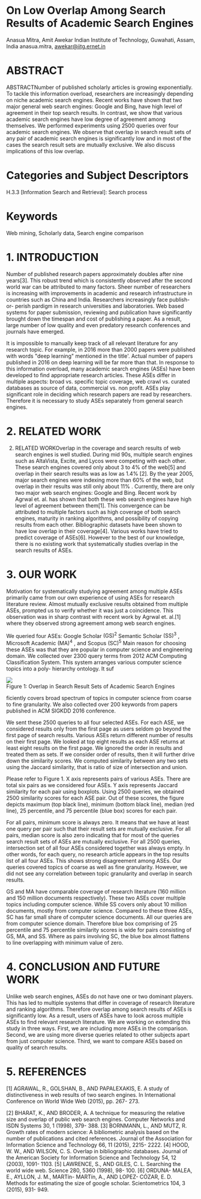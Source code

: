 # On Low Overlap Among Search Results of Academic Search Engines

Anasua Mitra, Amit Awekar  Indian Institute of Technology, Guwahati, Assam, India  anasua.mitra, awekar@iitg.ernet.in

# ABSTRACT

ABSTRACTNumber of published scholarly articles is growing exponentially. To tackle this information overload, researchers are increasingly depending on niche academic search engines. Recent works have shown that two major general web search engines: Google and Bing, have high level of agreement in their top search results. In contrast, we show that various academic search engines have low degree of agreement among themselves. We performed experiments using 2500 queries over four academic search engines. We observe that overlap in search result sets of any pair of academic search engines is significantly low and in most of the cases the search result sets are mutually exclusive. We also discuss implications of this low overlap.

# Categories and Subject Descriptors

H.3.3 [Information Search and Retrieval]: Search process

# Keywords

Web mining, Scholarly data, Search engine comparison

# 1. INTRODUCTION

Number of published research papers approximately doubles after nine years[3]. This robust trend which is consistently observed after the second world war can be attributed to many factors. Sheer number of researchers is increasing with improvements in academic and research infrastructure in countries such as China and India. Researchers increasingly face publish- or- perish pardigm in research universities and laboratories. Web based systems for paper submission, reviewing and publication have significantly brought down the timespan and cost of publishing a paper. As a result, large number of low quality and even predatory research conferences and journals have emerged.

It is impossible to manually keep track of all relevant literature for any research topic. For example, in 2016 more than 2000 papers were published with words "deep learning" mentioned in the title'. Actual number of papers published in 2016 on deep learning will be far more than that. In response to this information overload, many academic search engines (ASEs) have been developed to find appropriate research articles. These ASEs differ in multiple aspects: broad vs. specific topic coverage, web crawl vs. curated databases as source of data, commercial vs. non profit. ASEs play significant role in deciding which research papers are read by researchers. Therefore it is necessary to study ASEs separately from general search engines.

# 2. RELATED WORK

2. RELATED WORKOverlap in the coverage and search results of web search engines is well studied. During mid 90s, multiple search engines such as AltaVista, Excite, and Lycos were competing with each other. These search engines covered only about 3 to  $4\%$  of the web[5] and overlap in their search results was as low as  $1.4\%$  [2]. By the year 2005, major search engines were indexing more than  $60\%$  of the web, but overlap in their results was still only about  $11\%$ . Currently, there are only two major web search engines: Google and Bing. Recent work by Agrwal et. al. has shown that both these web search engines have high level of agreement between them[1]. This convergence can be attributed to multiple factors such as high coverage of both search engines, maturity in ranking algorithms, and possibility of copying results from each other. Bibliographic datasets have been shown to have low overlap in their coverage[4]. Various works have tried to predict coverage of ASEs[6]. However to the best of our knowledge, there is no existing work that systematically studies overlap in the search results of ASEs.

# 3. OUR WORK

Motivation for systematically studying agreement among multiple ASEs primarily came from our own experience of using ASEs for research literature review. Almost mutually exclusive results obtained from multiple ASEs, prompted us to verify whether it was just a coincidence. This observation was in sharp contrast with recent work by Agrwal et. al.[1] where they observed strong agreement among web search engines.

We queried four ASEs: Google Scholar  $(\mathrm{GS})^2$  Semantic Scholar  $(\mathrm{SS})^3$  , Microsoft Academic  $(\mathrm{MA})^4$  , and Scopus  $(\mathrm{SC})^5$  Main reason for choosing these ASEs was that they are popular in computer science and engineering domain. We collected over 2300 query terms from 2012 ACM Computing Classification System. This system arranges various computer science topics into a poly- hierarchy ontology. It suf

![](https://cdn-mineru.openxlab.org.cn/result/2025-08-07/ec7e0aa9-fde3-48bf-a774-81ea959f2924/c34e986cac200c960ba6d49bd0bb89c926fa6ecede489683fe3210d7bfd82a75.jpg)  
Figure 1: Overlap in Search Result Sets of Academic Search Engines

ficiently covers broad spectrum of topics in computer science from coarse to fine granularity. We also collected over 200 keywords from papers published in ACM SIGKDD 2016 conference.

We sent these 2500 queries to all four selected ASEs. For each ASE, we considered results only from the first page as users seldom go beyond the first page of search results. Various ASEs return different number of results on their first page. We looked at top eight results as each ASE returns at least eight results on the first page. We ignored the order in results and treated them as sets. If we consider order of results, then it will further drive down the similarity scores. We computed similarity between any two sets using the Jaccard similarity, that is ratio of size of intersection and union.

Please refer to Figure 1. X axis represents pairs of various ASEs. There are total six pairs as we considered four ASEs. Y axis represents Jaccard similarity for each pair using boxplots. Using 2500 queries, we obtained 2500 similarity scores for each ASE pair. Out of these scores, the figure depicts maximum (top black line), minimum (bottom black line), median (red line), 25 percentile, and 75 percentile (blue box) scores for each pair.

For all pairs, minimum score is always zero. It means that we have at least one query per pair such that their result sets are mutually exclusive. For all pairs, median score is also zero indicating that for most of the queries search result sets of ASEs are mutually exclusive. For all 2500 queries, intersection set of all four ASEs considered together was always empty. In other words, for each query, no research article appears in the top results list of all four ASEs. This shows strong disagreement among ASEs. Our queries covered topics of coarse as well as fine granularity. However, we did not see any correlation between topic granularity and overlap in search results.

GS and MA have comparable coverage of research literature (160 million and 150 million documents respectively). These two ASEs cover multiple topics including computer science. While SS covers only about 10 million documents, mostly from computer science. Compared to these three ASEs, SC has far small share of computer science documents. All our queries are from computer science domain. Therefore blue box comprising of 25 percentile and 75 percentile similarity scores is wide for pairs consisting of GS, MA, and SS. Where as pairs involving SC, the blue box almost flattens to line overlapping with minimum value of zero.

# 4. CONCLUSION AND FUTURE WORK

Unlike web search engines, ASEs do not have one or two dominant players. This has led to multiple systems that differ in coverage of research literature and ranking algorithms. Therefore overlap among search results of ASEs is significantly low. As a result, users of ASEs have to look across multiple ASEs to find relevant research literature. We are working on extending this study in three ways. First, we are including more ASEs in the comparison. Second, we are using more diverse queries related to other subjects apart from just computer science. Third, we want to compare ASEs based on quality of search results.

# 5. REFERENCES

[1] AGRAWAL, R., GOLSHAN, B., AND PAPALEXAKIS, E. A study of distinctiveness in web results of two search engines. In International Conference on World Wide Web (2015), pp. 267- 273.

[2] BHARAT, K., AND BRODER, A. A technique for measuring the relative size and overlap of public web search engines. Computer Networks and ISDN Systems 30, 1 (1998), 379- 388. [3] BORNMANN, L., AND MUTZ, R. Growth rates of modern science: A bibliometric analysis based on the number of publications and cited references. Journal of the Association for Information Science and Technology 66, 11 (2015), 2215- 2222. [4] HOOD, W. W., AND WILSON, C. S. Overlap in bibliographic databases. Journal of the American Society for Information Science and Technology 54, 12 (2003), 1091- 1103. [5] LAWRENCE, S., AND GILES, C. L. Searching the world wide web. Science 280, 5360 (1998), 98- 100. [6] ORDUNA- MALEA, E., AYLLON, J. M., MARTín- MARTín, A., AND LOPEZ- CÓZAR, E. D. Methods for estimating the size of google scholar. Scientometrics 104, 3 (2015), 931- 949.